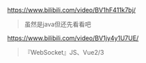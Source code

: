 
https://www.bilibili.com/video/BV1hF411k7bj/
> 虽然是java但还先看看吧


https://www.bilibili.com/video/BV1jy4y1U7UE/
> 『WebSocket』JS、Vue2/3

